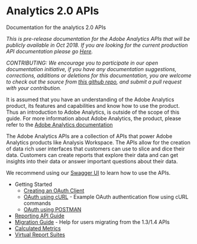 # Analytics 2.0 APIs
Documentation for the analytics 2.0 APIs

_This is pre-release documentation for the Adobe Analytics APIs that will be publicly available in Oct 2018. If you are looking for the current production API documentation please go [Here](https://github.com/AdobeDocs/analytics-1.4-apis)._

_CONTRIBUTING: We encourage you to participate in our open documentation initiative, if you have any documentation suggestions, corrections, additions or deletions for this documentation, you are welcome to check out the source from [this github repo](https://github.com/AdobeDocs/analytics-2.0-apis), and submit a pull request with your contribution._

It is assumed that you have an understanding of the Adobe Analytics product, its features and capabilities and know how to use the product. Thus an introduction to Adobe Analytics, is outside of the scope of this guide. For more information about Adobe Analytics, the product, please refer to the [Adobe Analytics documentation](https://marketing.adobe.com/resources/help/en_US/analytics/getting-started/)

The Adobe Analytics APIs are a collection of APIs that power Adobe Analytics products like Analysis Workspace. The APIs allow for the creation of data rich user interfaces that customers can use to slice and dice their data. Customers can create reports that explore their data and can get insights into their data or answer important questions about their data.  

We recommend using our [Swagger UI](https://adobedocs.github.io/analytics-2.0-apis/) to learn how to use the APIs.

* Getting Started
  * [Creating an OAuth Client](create-oauth-client.md)
  * [OAuth using cURL](oauth-curl.md) - Example OAuth authentication flow using cURL commands
  * [OAuth using POSTMAN](oauth-postman.md)
* [Reporting API Guide](reporting-guide.md)
* [Migration Guide](migration-guide.md) - Help for users migrating from the 1.3/1.4 APIs
* [Calculated Metrics](calculatedmetrics.md)
* [Virtual Report Suites](virtualreportsuites.md)
